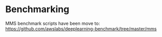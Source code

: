 # Benchmarking

MMS benchmark scripts have been move to: https://github.com/awslabs/deeplearning-benchmark/tree/master/mms
